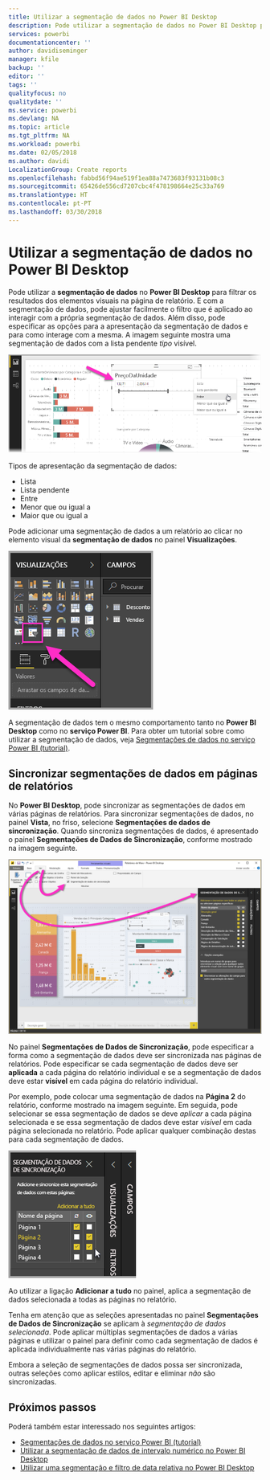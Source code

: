 ```yaml
---
title: Utilizar a segmentação de dados no Power BI Desktop
description: Pode utilizar a segmentação de dados no Power BI Desktop para filtrar, realçar e personalizar relatórios
services: powerbi
documentationcenter: ''
author: davidiseminger
manager: kfile
backup: ''
editor: ''
tags: ''
qualityfocus: no
qualitydate: ''
ms.service: powerbi
ms.devlang: NA
ms.topic: article
ms.tgt_pltfrm: NA
ms.workload: powerbi
ms.date: 02/05/2018
ms.author: davidi
LocalizationGroup: Create reports
ms.openlocfilehash: fabbd56f94ae519f1ea88a7473683f93131b08c3
ms.sourcegitcommit: 65426de556cd7207cbc4f478198664e25c33a769
ms.translationtype: HT
ms.contentlocale: pt-PT
ms.lasthandoff: 03/30/2018
---
```

# <a name="using-slicers-power-bi-desktop"></a>Utilizar a segmentação de dados no Power BI Desktop

Pode utilizar a **segmentação de dados** no **Power BI Desktop** para filtrar os resultados dos elementos visuais na página de relatório. E com a segmentação de dados, pode ajustar facilmente o filtro que é aplicado ao interagir com a própria segmentação de dados. Além disso, pode especificar as opções para a apresentação da segmentação de dados e para como interage com a mesma. A imagem seguinte mostra uma segmentação de dados com a lista pendente *tipo* visível. 

![](media/desktop-slicers/desktop-slicers_01.png)

Tipos de apresentação da segmentação de dados:

* Lista
* Lista pendente
* Entre
* Menor que ou igual a
* Maior que ou igual a

Pode adicionar uma segmentação de dados a um relatório ao clicar no elemento visual da **segmentação de dados** no painel **Visualizações**.

![](media/desktop-slicers/desktop-slicers_02.png)

A segmentação de dados tem o mesmo comportamento tanto no **Power BI Desktop** como no **serviço Power BI**. Para obter um tutorial sobre como utilizar a segmentação de dados, veja [Segmentações de dados no serviço Power BI (tutorial)](power-bi-visualization-slicers.md).

## <a name="synchronize-slicers-across-report-pages"></a>Sincronizar segmentações de dados em páginas de relatórios

No **Power BI Desktop**, pode sincronizar as segmentações de dados em várias páginas de relatórios. Para sincronizar segmentações de dados, no painel **Vista**, no friso, selecione **Segmentações de dados de sincronização**. Quando sincroniza segmentações de dados, é apresentado o painel **Segmentações de Dados de Sincronização**, conforme mostrado na imagem seguinte.

![](media/desktop-slicers/desktop-slicers_03.png)

No painel **Segmentações de Dados de Sincronização**, pode especificar a forma como a segmentação de dados deve ser sincronizada nas páginas de relatórios. Pode especificar se cada segmentação de dados deve ser **aplicada** a cada página do relatório individual e se a segmentação de dados deve estar **visível** em cada página do relatório individual.

Por exemplo, pode colocar uma segmentação de dados na **Página 2** do relatório, conforme mostrado na imagem seguinte. Em seguida, pode selecionar se essa segmentação de dados se deve *aplicar* a cada página selecionada e se essa segmentação de dados deve estar *visível* em cada página selecionada no relatório. Pode aplicar qualquer combinação destas para cada segmentação de dados. 

![](media/desktop-slicers/desktop-slicers_04.png)

Ao utilizar a ligação **Adicionar a tudo** no painel, aplica a segmentação de dados selecionada a todas as páginas no relatório.

Tenha em atenção que as seleções apresentadas no painel **Segmentações de Dados de Sincronização** se aplicam à *segmentação de dados selecionada*. Pode aplicar múltiplas segmentações de dados a várias páginas e utilizar o painel para definir como cada segmentação de dados é aplicada individualmente nas várias páginas do relatório. 

Embora a seleção de segmentações de dados possa ser sincronizada, outras seleções como aplicar estilos, editar e eliminar *não* são sincronizadas. 

## <a name="next-steps"></a>Próximos passos

Poderá também estar interessado nos seguintes artigos:

* [Segmentações de dados no serviço Power BI (tutorial)](power-bi-visualization-slicers.md)
* [Utilizar a segmentação de dados de intervalo numérico no Power BI Desktop](desktop-slicer-numeric-range.md)
* [Utilizar uma segmentação e filtro de data relativa no Power BI Desktop](desktop-slicer-filter-date-range.md)

